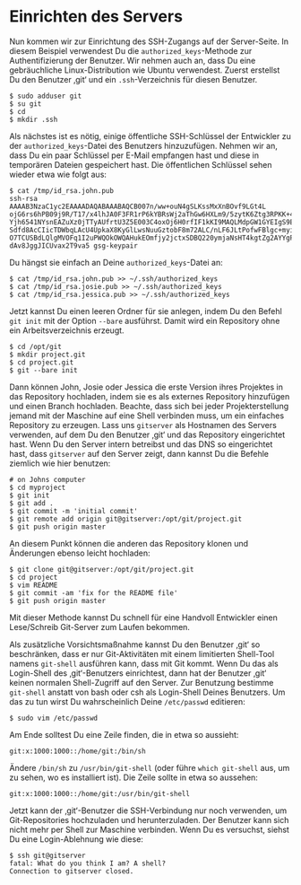 # Einrichten des Servers

<!--Let’s walk through setting up SSH access on the server side. In this example, you’ll use the `authorized_keys` method for authenticating your users. We also assume you’re running a standard Linux distribution like Ubuntu. First, you create a 'git' user and a `.ssh` directory for that user.-->

Nun kommen wir zur Einrichtung des SSH-Zugangs auf der Server-Seite. In diesem Beispiel verwendest Du die `authorized_keys`-Methode zur Authentifizierung der Benutzer. Wir nehmen auch an, dass Du eine gebräuchliche Linux-Distribution wie Ubuntu verwendest. Zuerst erstellst Du den Benutzer ‚git‘ und ein `.ssh`-Verzeichnis für diesen Benutzer.

	$ sudo adduser git
	$ su git
	$ cd
	$ mkdir .ssh

<!--Next, you need to add some developer SSH public keys to the `authorized_keys` file for that user. Let’s assume you’ve received a few keys by e-mail and saved them to temporary files. Again, the public keys look something like this:-->

Als nächstes ist es nötig, einige öffentliche SSH-Schlüssel der Entwickler zu der `authorized_keys`-Datei des Benutzers hinzuzufügen. Nehmen wir an, dass Du ein paar Schlüssel per E-Mail empfangen hast und diese in temporären Dateien gespeichert hast. Die öffentlichen Schlüssel sehen wieder etwa wie folgt aus:

	$ cat /tmp/id_rsa.john.pub
	ssh-rsa AAAAB3NzaC1yc2EAAAADAQABAAABAQCB007n/ww+ouN4gSLKssMxXnBOvf9LGt4L
	ojG6rs6hPB09j9R/T17/x4lhJA0F3FR1rP6kYBRsWj2aThGw6HXLm9/5zytK6Ztg3RPKK+4k
	Yjh6541NYsnEAZuXz0jTTyAUfrtU3Z5E003C4oxOj6H0rfIF1kKI9MAQLMdpGW1GYEIgS9Ez
	Sdfd8AcCIicTDWbqLAcU4UpkaX8KyGlLwsNuuGztobF8m72ALC/nLF6JLtPofwFBlgc+myiv
	O7TCUSBdLQlgMVOFq1I2uPWQOkOWQAHukEOmfjy2jctxSDBQ220ymjaNsHT4kgtZg2AYYgPq
	dAv8JggJICUvax2T9va5 gsg-keypair

<!--You just append them to your `authorized_keys` file:-->

Du hängst sie einfach an Deine `authorized_keys`-Datei an:

	$ cat /tmp/id_rsa.john.pub >> ~/.ssh/authorized_keys
	$ cat /tmp/id_rsa.josie.pub >> ~/.ssh/authorized_keys
	$ cat /tmp/id_rsa.jessica.pub >> ~/.ssh/authorized_keys

<!--Now, you can set up an empty repository for them by running `git init` with the `-\-bare` option, which initializes the repository without a working directory:-->

Jetzt kannst Du einen leeren Ordner für sie anlegen, indem Du den Befehl `git init` mit der Option `--bare` ausführst. Damit wird ein Repository ohne ein Arbeitsverzeichnis erzeugt.

	$ cd /opt/git
	$ mkdir project.git
	$ cd project.git
	$ git --bare init

<!--Then, John, Josie, or Jessica can push the first version of their project into that repository by adding it as a remote and pushing up a branch. Note that someone must shell onto the machine and create a bare repository every time you want to add a project. Let’s use `gitserver` as the hostname of the server on which you’ve set up your 'git' user and repository. If you’re running it internally, and you set up DNS for `gitserver` to point to that server, then you can use the commands pretty much as is:-->

Dann können John, Josie oder Jessica die erste Version ihres Projektes in das Repository hochladen, indem sie es als externes Repository hinzufügen und einen Branch hochladen. Beachte, dass sich bei jeder Projekterstellung jemand mit der Maschine auf eine Shell verbinden muss, um ein einfaches Repository zu erzeugen. Lass uns `gitserver` als Hostnamen des Servers verwenden, auf dem Du den Benutzer ‚git‘ und das Repository eingerichtet hast. Wenn Du den Server intern betreibst und das DNS so eingerichtet hast, dass `gitserver` auf den Server zeigt, dann kannst Du die Befehle ziemlich wie hier benutzen:

	# on Johns computer
	$ cd myproject
	$ git init
	$ git add .
	$ git commit -m 'initial commit'
	$ git remote add origin git@gitserver:/opt/git/project.git
	$ git push origin master

<!--At this point, the others can clone it down and push changes back up just as easily:-->

An diesem Punkt können die anderen das Repository klonen und Änderungen ebenso leicht hochladen:

	$ git clone git@gitserver:/opt/git/project.git
	$ cd project
	$ vim README
	$ git commit -am 'fix for the README file'
	$ git push origin master

<!--With this method, you can quickly get a read/write Git server up and running for a handful of developers.-->

Mit dieser Methode kannst Du schnell für eine Handvoll Entwickler einen Lese/Schreib Git-Server zum Laufen bekommen.

<!--As an extra precaution, you can easily restrict the 'git' user to only doing Git activities with a limited shell tool called `git-shell` that comes with Git. If you set this as your 'git' user’s login shell, then the 'git' user can’t have normal shell access to your server. To use this, specify `git-shell` instead of bash or csh for your user’s login shell. To do so, you’ll likely have to edit your `/etc/passwd` file:-->

Als zusätzliche Vorsichtsmaßnahme kannst Du den Benutzer ‚git‘ so beschränken, dass er nur Git-Aktivitäten mit einem limitierten Shell-Tool namens `git-shell` ausführen kann, dass mit Git kommt. Wenn Du das als Login-Shell des ‚git‘-Benutzers einrichtest, dann hat der Benutzer ‚git‘ keinen normalen Shell-Zugriff auf den Server. Zur Benutzung bestimme `git-shell` anstatt von bash oder csh als Login-Shell Deines Benutzers. Um das zu tun wirst Du wahrscheinlich Deine `/etc/passwd` editieren:

	$ sudo vim /etc/passwd

<!--At the bottom, you should find a line that looks something like this:-->

Am Ende solltest Du eine Zeile finden, die in etwa so aussieht:

	git:x:1000:1000::/home/git:/bin/sh

<!--Change `/bin/sh` to `/usr/bin/git-shell` (or run `which git-shell` to see where it’s installed). The line should look something like this:-->

Ändere `/bin/sh` zu `/usr/bin/git-shell` (oder führe `which git-shell` aus, um zu sehen, wo es installiert ist). Die Zeile sollte in etwa so aussehen:

	git:x:1000:1000::/home/git:/usr/bin/git-shell

<!--Now, the 'git' user can only use the SSH connection to push and pull Git repositories and can’t shell onto the machine. If you try, you’ll see a login rejection like this:-->

Jetzt kann der ‚git‘-Benutzer die SSH-Verbindung nur noch verwenden, um Git-Repositories hochzuladen und herunterzuladen. Der Benutzer kann sich nicht mehr per Shell zur Maschine verbinden. Wenn Du es versuchst, siehst Du eine Login-Ablehnung wie diese:

	$ ssh git@gitserver
	fatal: What do you think I am? A shell?
	Connection to gitserver closed.

<!--# Public Access-->